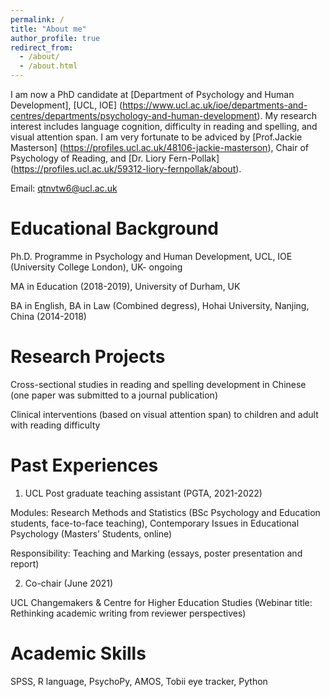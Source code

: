 ```yaml
---
permalink: /
title: "About me"
author_profile: true
redirect_from: 
  - /about/
  - /about.html
---
```


I am now a PhD candidate at [Department of Psychology and Human Development], [UCL, IOE] (https://www.ucl.ac.uk/ioe/departments-and-centres/departments/psychology-and-human-development). My research interest includes language cognition, difficulty in reading and spelling, and visual attention span.
I am very fortunate to be adviced by [Prof.Jackie Masterson] (https://profiles.ucl.ac.uk/48106-jackie-masterson), Chair of Psychology of Reading, and [Dr. Liory Fern-Pollak] (https://profiles.ucl.ac.uk/59312-liory-fernpollak/about).

Email: qtnvtw6@ucl.ac.uk

Educational Background
======
Ph.D. Programme in Psychology and Human Development, UCL, IOE (University College London), UK- ongoing

MA in Education (2018-2019), University of Durham, UK

BA in English, BA in Law (Combined degress), Hohai University, Nanjing, China (2014-2018)

Research Projects
======
Cross-sectional studies in reading and spelling development in Chinese (one paper was submitted to a journal publication)

Clinical interventions (based on visual attention span) to children and adult with reading difficulty

Past Experiences
======
1. UCL Post graduate teaching assistant (PGTA, 2021-2022)

Modules: Research Methods and Statistics (BSc Psychology and Education students, face-to-face teaching), Contemporary Issues in Educational Psychology (Masters’ Students, online)

Responsibility: Teaching and Marking (essays, poster presentation and report)

2. Co-chair (June 2021)

UCL Changemakers & Centre for Higher Education Studies (Webinar title: Rethinking academic
writing from reviewer perspectives)

Academic Skills
======

SPSS, R language, PsychoPy, AMOS, Tobii eye tracker, Python
